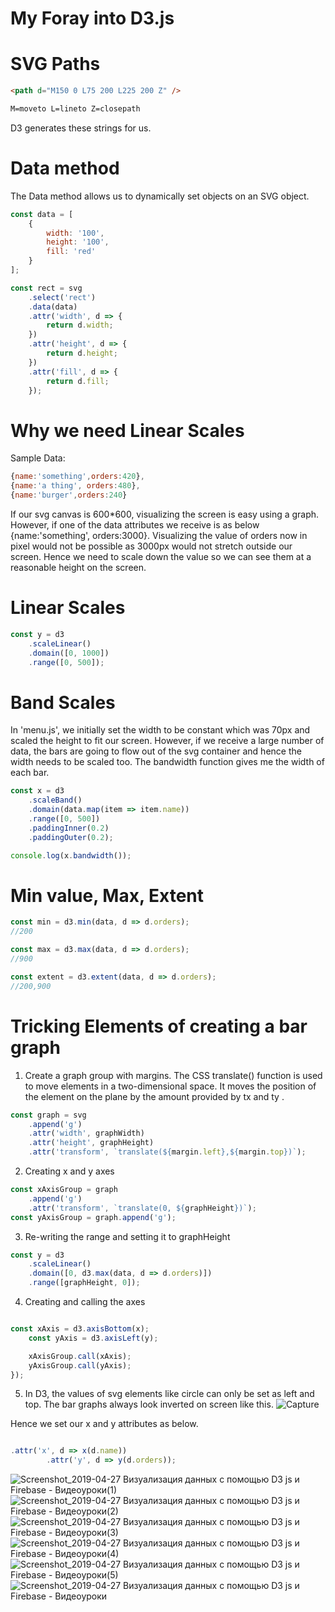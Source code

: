 # My Foray into D3.js

# SVG Paths

```html
<path d="M150 0 L75 200 L225 200 Z" />

M=moveto L=lineto Z=closepath
```

D3 generates these strings for us.

# Data method

The Data method allows us to dynamically set objects on an SVG object.

```javascript
const data = [
	{
		width: '100',
		height: '100',
		fill: 'red'
	}
];

const rect = svg
	.select('rect')
	.data(data)
	.attr('width', d => {
		return d.width;
	})
	.attr('height', d => {
		return d.height;
	})
	.attr('fill', d => {
		return d.fill;
	});
```

# Why we need Linear Scales

Sample Data:

```javascript
{name:'something',orders:420},
{name:'a thing', orders:480},
{name:'burger',orders:240}
```

If our svg canvas is 600\*600, visualizing the screen is easy using a graph. However, if one of the data attributes we receive is as below
{name:'something', orders:3000}. Visualizing the value of orders now in pixel would not be possible as 3000px would not stretch outside our screen. Hence we need to scale down the value so we can see them at a reasonable height on the screen.

# Linear Scales

```javascript
const y = d3
	.scaleLinear()
	.domain([0, 1000])
	.range([0, 500]);
```

# Band Scales

In 'menu.js', we initially set the width to be constant which was 70px and scaled the height to fit our screen. However, if we receive a large number of data, the bars are going to flow out of the svg container and hence the width needs to be scaled too.
The bandwidth function gives me the width of each bar.

```javascript
const x = d3
	.scaleBand()
	.domain(data.map(item => item.name))
	.range([0, 500])
	.paddingInner(0.2)
	.paddingOuter(0.2);

console.log(x.bandwidth());
```

# Min value, Max, Extent

```javascript
const min = d3.min(data, d => d.orders);
//200

const max = d3.max(data, d => d.orders);
//900

const extent = d3.extent(data, d => d.orders);
//200,900
```

# Tricking Elements of creating a bar graph

1. Create a graph group with margins. The CSS translate() function is used to move elements in a two-dimensional space. It moves the position of the element on the plane by the amount provided by tx and ty .

```javascript
const graph = svg
	.append('g')
	.attr('width', graphWidth)
	.attr('height', graphHeight)
	.attr('transform', `translate(${margin.left},${margin.top})`);
```

2. Creating x and y axes

```javascript
const xAxisGroup = graph
	.append('g')
	.attr('transform', `translate(0, ${graphHeight})`);
const yAxisGroup = graph.append('g');
```

3. Re-writing the range and setting it to graphHeight

```javascript
const y = d3
	.scaleLinear()
	.domain([0, d3.max(data, d => d.orders)])
	.range([graphHeight, 0]);
```

4. Creating and calling the axes

```javascript

const xAxis = d3.axisBottom(x);
	const yAxis = d3.axisLeft(y);

	xAxisGroup.call(xAxis);
	yAxisGroup.call(yAxis);
});
```

5. In D3, the values of svg elements like circle can only be set as left and top. The bar graphs always look inverted on screen like this.
![Capture](https://user-images.githubusercontent.com/15992276/56857401-16527380-693b-11e9-88b5-5921c23f3525.JPG)

Hence we set our x and y attributes as below.

```javascript

.attr('x', d => x(d.name))
		.attr('y', d => y(d.orders));
```



![Screenshot_2019-04-27 Визуализация данных с помощью D3 js и Firebase - Видеоуроки(1)](https://user-images.githubusercontent.com/15992276/56857402-16527380-693b-11e9-9b6d-1733edd1c6c1.png)
![Screenshot_2019-04-27 Визуализация данных с помощью D3 js и Firebase - Видеоуроки(2)](https://user-images.githubusercontent.com/15992276/56857403-16527380-693b-11e9-894b-b6b920a3b597.png)
![Screenshot_2019-04-27 Визуализация данных с помощью D3 js и Firebase - Видеоуроки(3)](https://user-images.githubusercontent.com/15992276/56857404-16527380-693b-11e9-9977-4661d02c2515.png)
![Screenshot_2019-04-27 Визуализация данных с помощью D3 js и Firebase - Видеоуроки(4)](https://user-images.githubusercontent.com/15992276/56857405-16527380-693b-11e9-8669-a213609c8e39.png)
![Screenshot_2019-04-27 Визуализация данных с помощью D3 js и Firebase - Видеоуроки(5)](https://user-images.githubusercontent.com/15992276/56857406-16527380-693b-11e9-991e-3654dae16fd0.png)
![Screenshot_2019-04-27 Визуализация данных с помощью D3 js и Firebase - Видеоуроки](https://user-images.githubusercontent.com/15992276/56857407-16527380-693b-11e9-80c7-21ad4635bd37.png)



